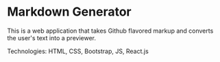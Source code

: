 # Markdown Generator

This is a web application that takes Github flavored markup and converts the user's text into a previewer.

Technologies: HTML, CSS, Bootstrap, JS, React.js